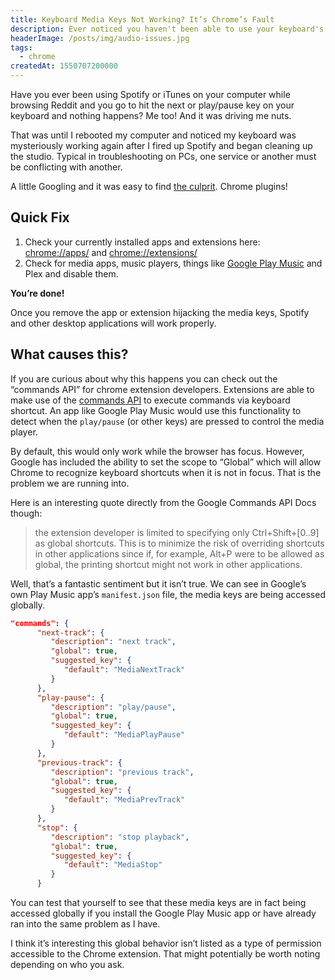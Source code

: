 ```yaml
---
title: Keyboard Media Keys Not Working? It’s Chrome’s Fault
description: Ever noticed you haven't been able to use your keyboard's media keys to play and pause music while chrome is open? Let's see why.
headerImage: /posts/img/audio-issues.jpg
tags:
  - chrome
createdAt: 1550707200000
---
```


Have you ever been using Spotify or iTunes on your computer while browsing Reddit and you go to hit the next or play/pause key on your keyboard and nothing happens? Me too! And it was driving me nuts.

That was until I rebooted my computer and noticed my keyboard was mysteriously working again after I fired up Spotify and began cleaning up the studio. Typical in troubleshooting on PCs, one service or another must be conflicting with another.

A little Googling and it was easy to find [the culprit](https://developer.chrome.com/apps/commands). Chrome plugins!

## Quick Fix

1. Check your currently installed apps and extensions here: [chrome://apps/](chrome://apps/) and [chrome://extensions/](chrome://extensions/)
2. Check for media apps, music players, things like [Google Play Music](https://chrome.google.com/webstore/detail/google-play-music/fahmaaghhglfmonjliepjlchgpgfmobi/related) and Plex and disable them.

<nuxt-picture src="./posts/img/Play-Music-Extension.jpg" width="500px" fit="contain" alt="google play music extension"></nuxt-picture>

**You’re done!**

Once you remove the app or extension hijacking the media keys, Spotify and other desktop applications will work properly.

## What causes this?

If you are curious about why this happens you can check out the “commands API” for chrome extension developers. Extensions are able to make use of the [commands API](https://developer.chrome.com/apps/commands) to execute commands via keyboard shortcut. An app like Google Play Music would use this functionality to detect when the `play/pause` (or other keys) are pressed to control the media player.

By default, this would only work while the browser has focus. However, Google has included the ability to set the scope to “Global” which will allow Chrome to recognize keyboard shortcuts when it is not in focus. That is the problem we are running into.

Here is an interesting quote directly from the Google Commands API Docs though:

> the extension developer is limited to specifying only Ctrl+Shift+[0..9] as global shortcuts. This is to minimize the risk of overriding shortcuts in other applications since if, for example, Alt+P were to be allowed as global, the printing shortcut might not work in other applications.

Well, that’s a fantastic sentiment but it isn’t true. We can see in Google’s own Play Music app’s `manifest.json` file, the media keys are being accessed globally.

```json
"commands": {
      "next-track": {
         "description": "next track",
         "global": true,
         "suggested_key": {
            "default": "MediaNextTrack"
         }
      },
      "play-pause": {
         "description": "play/pause",
         "global": true,
         "suggested_key": {
            "default": "MediaPlayPause"
         }
      },
      "previous-track": {
         "description": "previous track",
         "global": true,
         "suggested_key": {
            "default": "MediaPrevTrack"
         }
      },
      "stop": {
         "description": "stop playback",
         "global": true,
         "suggested_key": {
            "default": "MediaStop"
         }
      }
```

You can test that yourself to see that these media keys are in fact being accessed globally if you install the Google Play Music app or have already ran into the same problem as I have.

I think it’s interesting this global behavior isn’t listed as a type of permission accessible to the Chrome extension. That might potentially be worth noting depending on who you ask.

<nuxt-picture src="./posts/img/Google-Play-Music-Permissions.jpg" fit="contain" alt="play music permissions"></nuxt-picture>
